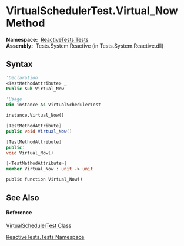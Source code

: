 # VirtualSchedulerTest.Virtual\_Now Method

**Namespace:**  [ReactiveTests.Tests](ReactiveTests.Tests\ReactiveTests.Tests.md)  
**Assembly:**  Tests.System.Reactive (in Tests.System.Reactive.dll)

## Syntax

```vb
'Declaration
<TestMethodAttribute> _
Public Sub Virtual_Now
```

```vb
'Usage
Dim instance As VirtualSchedulerTest

instance.Virtual_Now()
```

```csharp
[TestMethodAttribute]
public void Virtual_Now()
```

```c++
[TestMethodAttribute]
public:
void Virtual_Now()
```

```fsharp
[<TestMethodAttribute>]
member Virtual_Now : unit -> unit 
```

```jscript
public function Virtual_Now()
```

## See Also

#### Reference

[VirtualSchedulerTest Class](VirtualSchedulerTest\VirtualSchedulerTest.md)

[ReactiveTests.Tests Namespace](ReactiveTests.Tests\ReactiveTests.Tests.md)
